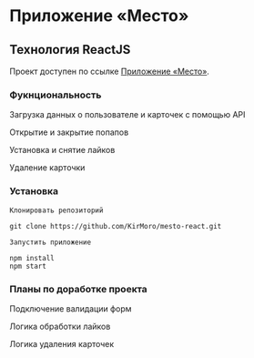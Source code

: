 # Приложение «Место»
## Технология ReactJS

Проект доступен по ссылке [Приложение «Место»](https://github.com/facebook/create-react-app).

### Фукнциональность
Загрузка данных о пользователе и карточек с помощью API

Открытие и закрытие попапов

Установка и снятие лайков

Удаление карточки


### Установка
```
Клонировать репозиторий

git clone https://github.com/KirMoro/mesto-react.git

Запустить приложение

npm install
npm start
```

### Планы по доработке проекта
Подключение валидации форм

Логика обработки лайков

Логика удаления карточек

